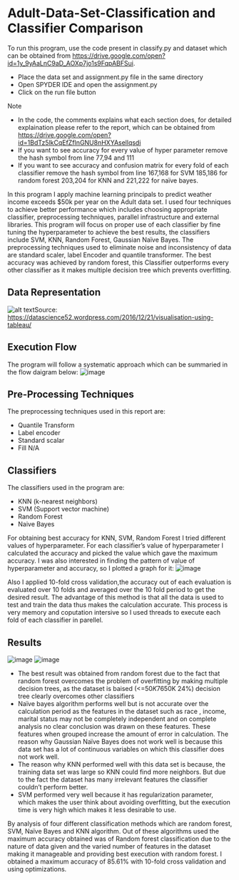 # Adult-Data-Set-Classification and Classifier Comparison
To run this program, use the code present in classify.py and dataset which can be obtained from https://drive.google.com/open?id=1y_9yAaLnC9aD_AOXp7jo1s9FqpABFSui.
- Place the data set and assignment.py file in the same directory 
- Open SPYDER IDE and open the assignment.py
- Click on the run file button 


Note
- In the code, the comments explains what each section does, for detailed explaination please refer to the report, which can be obtained from https://drive.google.com/open?id=1BdTz5lkCqEfZfInGNU8nHXYAsellqsdi
- If you want to see accuracy for every value of hyper parameter remove the hash symbol from line 77,94 and 111
- If you want to see accuracy and confusion matrix  for every fold of each classifier remove the hash symbol from line 167,168 for SVM 185,186 for random forest 203,204 for KNN and 221,222 for naïve bayes.

In this program I apply machine learning principals to predict weather income exceeds $50k per year on the Adult data set. I used four techniques to achieve better performance which includes choosing appropriate classifier, preprocessing techniques, parallel infrastructure and external libraries. This program will focus on proper use of each classifier by fine tuning the hyperparameter to achieve the best results, the classifiers include SVM, KNN, Random Forest, Gaussian Naïve Bayes. The preprocessing techniques used to eliminate noise and inconsistency of data are standard scaler, label Encoder and quantile transformer. The best accuracy was achieved by random forest, this Classifier outperforms every other classifier as it makes multiple decision tree which prevents overfitting.


## Data Representation
![alt text](https://datascience52.files.wordpress.com/2016/12/11.jpg?w=1108&h=737&crop=1)Source: https://datascience52.wordpress.com/2016/12/21/visualisation-using-tableau/


## Execution Flow
The program will follow a systematic approach which can be summaried in the flow daigram below:
![image](https://user-images.githubusercontent.com/25578052/42407126-5e840a26-81f9-11e8-94d0-9a1465fa5e10.png)


## Pre-Processing Techniques
The preprocessing techniques used in this report are:
- Quantile Transform
- Label encoder
- Standard scalar
- Fill N/A


## Classifiers
The classifiers used in the program are:
- KNN (k-nearest neighbors)
- SVM (Support vector machine)
- Random Forest
- Naive Bayes


For obtaining best accuracy for KNN, SVM, Random Forest I tried different values of hyperparameter. For each classifier’s value of hyperparameter I calculated the accuracy and picked the value which gave the maximum accuracy. I was also interested in finding the pattern of value of hyperparameter and accuracy, so I plotted a graph for it:
![image](https://user-images.githubusercontent.com/25578052/42407191-fea74a94-81fa-11e8-8e87-164dd053f2c6.png)

Also I applied 10-fold cross validation,the accuracy out of each evaluation is evaluated over 10 folds and averaged over the 10 fold period to get the desired result. The advantage of this method is that all the data is used to test and train the data thus makes the calculation accurate. This process is very memory and coputation intersive so I used threads to execute each fold of each classifier in parellel.

## Results
![image](https://user-images.githubusercontent.com/25578052/42407334-6e8a55c0-81fd-11e8-931d-a2a538251a87.png)
![image](https://user-images.githubusercontent.com/25578052/42407345-94c7f026-81fd-11e8-91c0-3621708aa56a.png)


- The best result was obtained from random forest due to the fact that random forest overcomes the problem of overfitting by making multiple decision trees, as the dataset is baised (<=$50K 76%, >$50K 24%) decision tree clearly overcomes other classifiers
- Naïve bayes algorithm performs well but is not accurate over the calculation period as the features in the dataset such as race , income, marital status may not be completely independent and on complete analysis no clear conclusion was drawn on these features. These features when grouped increase the amount of error in calculation. The reason why Gaussian Naïve Bayes does not work well is because this data set has a lot of continuous variables on which this classifier does not work well.
- The reason why KNN performed well with this data set is because, the training data set was large so KNN could find more neighbors. But due to the fact the dataset has many irrelevant features the classifier couldn’t perform better.
- SVM performed very well because it has regularization parameter, which makes the user think about avoiding overfitting, but the execution time is very high which makes it less desirable to use.


By analysis of four different classification methods which are random forest, SVM, Naïve Bayes and KNN algorithm. Out of these algorithms used the maximum accuracy obtained was of Random forest classification due to the nature of data given and the varied number of features in the dataset making it manageable and providing best execution with random forest. I obtained a maximum accuracy of 85.61% with 10-fold cross validation and using optimizations.



